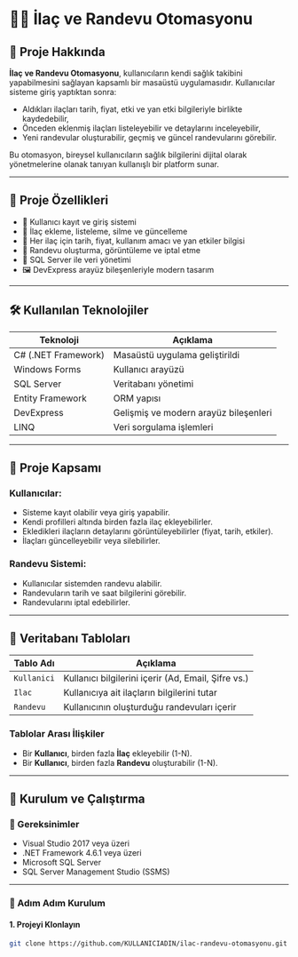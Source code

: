 
# 💊📅 İlaç ve Randevu Otomasyonu

## 📘 Proje Hakkında

**İlaç ve Randevu Otomasyonu**, kullanıcıların kendi sağlık takibini yapabilmesini sağlayan kapsamlı bir masaüstü uygulamasıdır. Kullanıcılar sisteme giriş yaptıktan sonra:

- Aldıkları ilaçları tarih, fiyat, etki ve yan etki bilgileriyle birlikte kaydedebilir,
- Önceden eklenmiş ilaçları listeleyebilir ve detaylarını inceleyebilir,
- Yeni randevular oluşturabilir, geçmiş ve güncel randevularını görebilir.

Bu otomasyon, bireysel kullanıcıların sağlık bilgilerini dijital olarak yönetmelerine olanak tanıyan kullanışlı bir platform sunar.

---

## 🎯 Proje Özellikleri

- 🔐 Kullanıcı kayıt ve giriş sistemi
- 💊 İlaç ekleme, listeleme, silme ve güncelleme
- 📄 Her ilaç için tarih, fiyat, kullanım amacı ve yan etkiler bilgisi
- 📅 Randevu oluşturma, görüntüleme ve iptal etme
- 🧠 SQL Server ile veri yönetimi
- 🖼️ DevExpress arayüz bileşenleriyle modern tasarım

---

## 🛠️ Kullanılan Teknolojiler

| Teknoloji            | Açıklama                                     |
|----------------------|----------------------------------------------|
| C# (.NET Framework)  | Masaüstü uygulama geliştirildi               |
| Windows Forms        | Kullanıcı arayüzü                            |
| SQL Server           | Veritabanı yönetimi                          |
| Entity Framework     | ORM yapısı                                   |
| DevExpress           | Gelişmiş ve modern arayüz bileşenleri        |
| LINQ                 | Veri sorgulama işlemleri                     |

---

## 🧭 Proje Kapsamı

### Kullanıcılar:
- Sisteme kayıt olabilir veya giriş yapabilir.
- Kendi profilleri altında birden fazla ilaç ekleyebilirler.
- Ekledikleri ilaçların detaylarını görüntüleyebilirler (fiyat, tarih, etkiler).
- İlaçları güncelleyebilir veya silebilirler.

### Randevu Sistemi:
- Kullanıcılar sistemden randevu alabilir.
- Randevuların tarih ve saat bilgilerini görebilir.
- Randevularını iptal edebilirler.

---

## 🔌 Veritabanı Tabloları

| Tablo Adı   | Açıklama                                          |
|-------------|---------------------------------------------------|
| `Kullanici` | Kullanıcı bilgilerini içerir (Ad, Email, Şifre vs.) |
| `Ilac`      | Kullanıcıya ait ilaçların bilgilerini tutar         |
| `Randevu`   | Kullanıcının oluşturduğu randevuları içerir         |

### Tablolar Arası İlişkiler

- Bir **Kullanıcı**, birden fazla **İlaç** ekleyebilir (1-N).
- Bir **Kullanıcı**, birden fazla **Randevu** oluşturabilir (1-N).

---

## 💾 Kurulum ve Çalıştırma

### 📌 Gereksinimler

- Visual Studio 2017 veya üzeri
- .NET Framework 4.6.1 veya üzeri
- Microsoft SQL Server
- SQL Server Management Studio (SSMS)

---

### 🚀 Adım Adım Kurulum

#### 1. Projeyi Klonlayın

```bash
git clone https://github.com/KULLANICIADIN/ilac-randevu-otomasyonu.git
